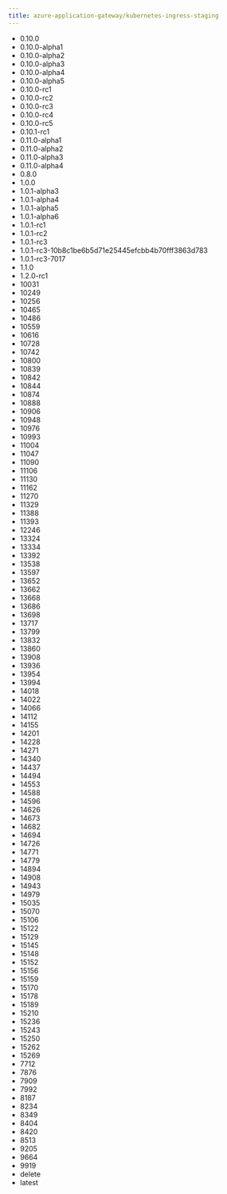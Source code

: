 ```yaml
---
title: azure-application-gateway/kubernetes-ingress-staging
---
```

- 0.10.0
- 0.10.0-alpha1
- 0.10.0-alpha2
- 0.10.0-alpha3
- 0.10.0-alpha4
- 0.10.0-alpha5
- 0.10.0-rc1
- 0.10.0-rc2
- 0.10.0-rc3
- 0.10.0-rc4
- 0.10.0-rc5
- 0.10.1-rc1
- 0.11.0-alpha1
- 0.11.0-alpha2
- 0.11.0-alpha3
- 0.11.0-alpha4
- 0.8.0
- 1.0.0
- 1.0.1-alpha3
- 1.0.1-alpha4
- 1.0.1-alpha5
- 1.0.1-alpha6
- 1.0.1-rc1
- 1.0.1-rc2
- 1.0.1-rc3
- 1.0.1-rc3-10b8c1be6b5d71e25445efcbb4b70fff3863d783
- 1.0.1-rc3-7017
- 1.1.0
- 1.2.0-rc1
- 10031
- 10249
- 10256
- 10465
- 10486
- 10559
- 10616
- 10728
- 10742
- 10800
- 10839
- 10842
- 10844
- 10874
- 10888
- 10906
- 10948
- 10976
- 10993
- 11004
- 11047
- 11090
- 11106
- 11130
- 11162
- 11270
- 11329
- 11388
- 11393
- 12246
- 13324
- 13334
- 13392
- 13538
- 13597
- 13652
- 13662
- 13668
- 13686
- 13698
- 13717
- 13799
- 13832
- 13860
- 13908
- 13936
- 13954
- 13994
- 14018
- 14022
- 14066
- 14112
- 14155
- 14201
- 14228
- 14271
- 14340
- 14437
- 14494
- 14553
- 14588
- 14596
- 14626
- 14673
- 14682
- 14694
- 14726
- 14771
- 14779
- 14894
- 14908
- 14943
- 14979
- 15035
- 15070
- 15106
- 15122
- 15129
- 15145
- 15148
- 15152
- 15156
- 15159
- 15170
- 15178
- 15189
- 15210
- 15236
- 15243
- 15250
- 15262
- 15269
- 7712
- 7876
- 7909
- 7992
- 8187
- 8234
- 8349
- 8404
- 8420
- 8513
- 9205
- 9664
- 9919
- delete
- latest
